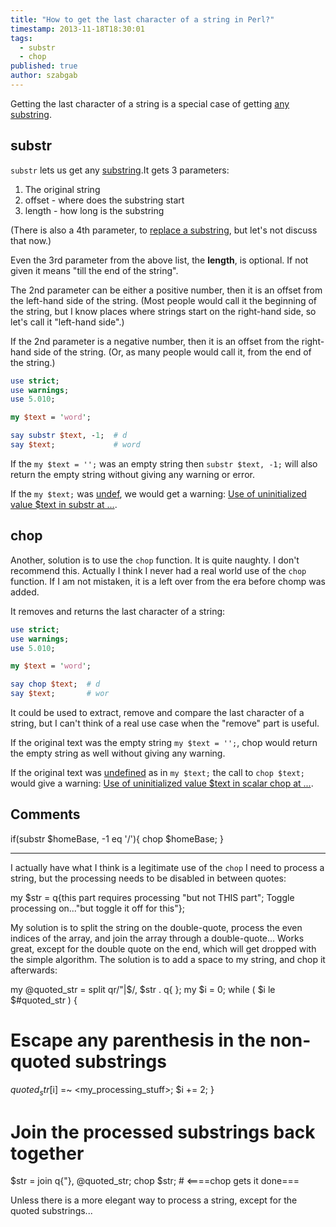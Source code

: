 ```yaml
---
title: "How to get the last character of a string in Perl?"
timestamp: 2013-11-18T18:30:01
tags:
  - substr
  - chop
published: true
author: szabgab
---
```



Getting the last character of a string is a special case of getting [any substring](/string-functions-length-lc-uc-index-substr).


## substr

`substr` lets us get any [substring](/string-functions-length-lc-uc-index-substr).It gets 3 parameters:
<ol>
<li>The original string</li>
<li>offset - where does the substring start</li>
<li>length - how long is the substring</li>
</ol>

(There is also a 4th parameter, to [replace a substring](/string-functions-length-lc-uc-index-substr), but let's not discuss that now.)

Even the 3rd parameter from the above list, the **length**, is optional. If not given it means "till the end of the string".

The 2nd parameter can be either a positive number, then it is an offset from the left-hand side of the string. (Most people would call it the beginning of the string, but I know places where strings start on the right-hand side, so let's call it "left-hand side".)

If the 2nd parameter is a negative number, then it is an offset from the right-hand side of the string. (Or, as many people would call it, from the end of the string.)


```perl
use strict;
use warnings;
use 5.010;

my $text = 'word';

say substr $text, -1;  # d
say $text;             # word
```


If the `my $text = '';` was an empty string then `substr $text, -1;` will
also return the empty string without giving any warning or error.

If the `my $text;` was [undef](/undef-and-defined-in-perl), we would get
a warning: [Use of uninitialized value $text in substr at ...](/use-of-uninitialized-value).


## chop

Another, solution is to use the `chop` function. It is quite naughty.
I don't recommend this. Actually I think I never had a real world use of the
`chop` function. If I am not mistaken, it is a left over from the era
before chomp was added. 

It removes and returns the last character of a string:

```perl
use strict;
use warnings;
use 5.010;

my $text = 'word';

say chop $text;  # d
say $text;       # wor
```

It could be used to extract, remove and compare the last character of a string,
but I can't think of a real use case when the "remove" part is useful.

If the original text was the empty string `my $text = '';`, chop would return
the empty string as well without giving any warning.

If the original text was [undefined](/undef-and-defined-in-perl) as in
`my $text;` the call to `chop $text;` would give a warning:
[Use of uninitialized value $text in scalar chop at ...](/use-of-uninitialized-value).

## Comments

if(substr $homeBase, -1 eq '/'){
chop $homeBase;
}

<hr>

I actually have what I think is a legitimate use of the `chop`
I need to process a string, but the processing needs to be disabled in between quotes:

my $str = q{this part requires processing "but not THIS part"; Toggle processing on..."but toggle it off for this"};

My solution is to split the string on the double-quote, process the even indices of the array, and join the array through a double-quote...
Works great, except for the double quote on the end, which will get dropped with the simple algorithm.
The solution is to add a space to my string, and chop it afterwards:

my @quoted_str = split qr/"|$/, $str . q{ };
my $i = 0;
while ( $i le $#quoted_str ) {

# Escape any parenthesis in the non-quoted substrings
$quoted_str[$i] =~ <my_processing_stuff>;
$i += 2;
}

# Join the processed substrings back together
$str = join q{"}, @quoted_str;
chop $str; # <====chop gets it done===

Unless there is a more elegant way to process a string, except for the quoted substrings...

